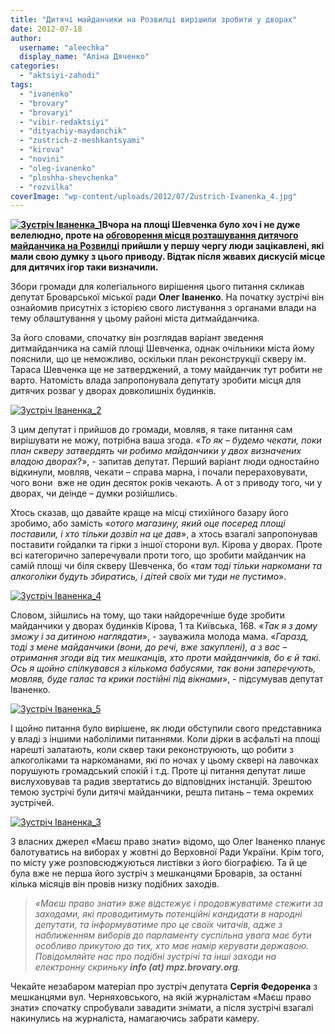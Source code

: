```yaml
---
title: "Дитячі майданчики на Розвилці вирішили зробити у дворах"
date: 2012-07-18
author: 
  username: "aleechka"
  display_name: "Аліна Дяченко"
categories: 
  - "aktsiyi-zahodi"
tags: 
  - "ivanenko"
  - "brovary"
  - "brovaryi"
  - "vibir-redaktsiyi"
  - "dityachiy-maydanchik"
  - "zustrich-z-meshkantsyami"
  - "kirova"
  - "novini"
  - "oleg-ivanenko"
  - "ploshha-shevchenka"
  - "rozvilka"
coverImage: "wp-content/uploads/2012/07/Zustrich-Ivanenka_4.jpg"
---
```


**[![](https://mpz.brovary.org/wp-content/uploads/2012/07/Zustrich-Ivanenka_1.jpg "Зустріч Іваненка_1")](https://mpz.brovary.org/wp-content/uploads/2012/07/Zustrich-Ivanenka_1.jpg)Вчора на площі Шевченка було хоч і не дуже велелюдно, проте на [обговорення місця розташування дитячого майданчика на Розвилці](https://mpz.brovary.org/17-lipnya-na-ploshhi-shevchenka-obgovoryat-pitannya-vstanovlennya-dityachogo-maydanchika/) прийшли у першу чергу люди зацікавлені, які мали свою думку з цього приводу. Відтак після жвавих дискусій місце для дитячих ігор таки визначили.**

Збори громади для колегіального вирішення цього питання скликав депутат Броварської міської ради **Олег Іваненко**. На початку зустрічі він ознайомив присутніх з історією свого листування з органами влади на тему облаштування у цьому районі міста дитмайданчика.

За його словами, спочатку він розглядав варіант зведення дитмайданчика на самій площі Шевченка, однак очільники міста йому пояснили, що це неможливо, оскільки план реконструкції скверу ім. Тараса Шевченка ще не затверджений, а тому майданчик тут робити не варто. Натомість влада запропонувала депутату зробити місця для дитячих розваг у дворах довколишніх будинків.

[![](https://mpz.brovary.org/wp-content/uploads/2012/07/Zustrich-Ivanenka_2.jpg "Зустріч Іваненка_2")](https://mpz.brovary.org/wp-content/uploads/2012/07/Zustrich-Ivanenka_2.jpg)

З цим депутат і прийшов до громади, мовляв, я таке питання сам вирішувати не можу, потрібна ваша згода. «_То як – будемо чекати, поки план скверу затвердять чи робимо майданчики у двох визначених владою дворах_?», - запитав депутат. Перший варіант люди одностайно відкинули, мовляв, чекати – справа марна, і почали перераховувати, чого вони  вже не один десяток років чекають. А от з приводу того, чи у дворах, чи деінде – думки розійшлись.

Хтось сказав, що давайте краще на місці стихійного базару його зробимо, або замість «_отого магазину, який оце посеред площі поставили, і хто тільки дозвіл на це дав_», а хтось взагалі запропонував поставити гойдалки та гірки з іншої сторони вул. Кірова у дворах. Проте всі категорично заперечували проти того, що зробити майданчик на самій площі чи біля скверу Шевченка, бо «_там тоді тільки наркомани та алкоголіки будуть збиратись, і дітей своїх ми туди не пустимо_».

[![](https://mpz.brovary.org/wp-content/uploads/2012/07/Zustrich-Ivanenka_4.jpg "Зустріч Іваненка_4")](https://mpz.brovary.org/wp-content/uploads/2012/07/Zustrich-Ivanenka_4.jpg)

Словом, зійшлись на тому, що таки найдоречніше буде зробити майданчики у дворах будинків Кірова, 1 та Київська, 168. «_Так я з дому зможу і за дитиною наглядати_», - зауважила молода мама. «_Гаразд, тоді з мене майданчики (вони, до речі, вже закуплені), а з вас – отримання згоди від тих мешканців, хто проти майданчиків, бо є й такі. Ось я щойно спілкувався з кількома бабусями, так вони заперечують, мовляв, буде галас та крики постійні під вікнами_», - підсумував депутат Іваненко.

[![](https://mpz.brovary.org/wp-content/uploads/2012/07/Zustrich-Ivanenka_5.jpg "Зустріч Іваненка_5")](https://mpz.brovary.org/wp-content/uploads/2012/07/Zustrich-Ivanenka_5.jpg)

І щойно питання було вирішене, як люди обступили свого представника у владі з іншими наболілими питаннями. Коли дірки в асфальті на площі нарешті залатають, коли сквер таки реконструюють, що робити з алкоголіками та наркоманами, які по ночах у цьому сквері на лавочках порушують громадський спокій і т.д. Проте ці питання депутат лише вислуховував та радив звертатись до відповідних інстанцій. Зрештою темою зустрічі були дитячі майданчики, решта питань – тема окремих зустрічей.

[![](https://mpz.brovary.org/wp-content/uploads/2012/07/Zustrich-Ivanenka_3.jpg "Зустріч Іваненка_3")](https://mpz.brovary.org/wp-content/uploads/2012/07/Zustrich-Ivanenka_3.jpg)

З власних джерел «Маєш право знати» відомо, що Олег Іваненко планує балотуватись на виборах у жовтні до Верховної Ради України. Крім того, по місту уже розповсюджуються листівки з його біографією. Та й це була вже не перша його зустріч з мешканцями Броварів, за останні кілька місяців він провів низку подібних заходів.

> _«Маєш право знати» вже відстежує і продовжуватиме стежити за заходами, які проводитимуть потенційні кандидати в народні депутати, та інформуватиме про це своїх читачів, адже з наближенням виборів до парламенту суспільна увага має бути особливо прикутою до тих, хто має намір керувати державою. Повідомляйте нас про подібні зустрічі та інші заходи на електронну скриньку **info (at) mpz.brovary.org**._

Чекайте незабаром матеріал про зустріч депутата **Сергія Федоренка** з мешканцями вул. Черняховського, на якій журналістам «Маєш право знати» спочатку спробували завадити знімати, а після зустрічі взагалі накинулись на журналіста, намагаючись забрати камеру.
